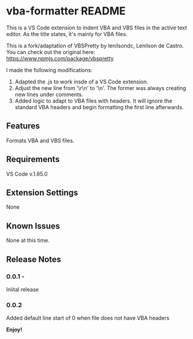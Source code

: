 # vba-formatter README
This is a VS Code extension to indent VBA and VBS files in the active text editor. As the title states, it's mainly for VBA files.

This is a fork/adaptation of VBSPretty by lenilsondc, Lenilson de Castro.
You can check out the original here: https://www.npmjs.com/package/vbspretty

I made the following modifications:
1. Adapted the .js to work insde of a VS Code extension.
2. Adjust the new line from '\r\n' to '\n'. The former was always creating new lines under comments.
3. Added logic to adapt to VBA files with headers. It will ignore the standard VBA headers and begin formatting the first line afterwards.
   
## Features

Formats VBA and VBS files.

## Requirements
VS Code v.1.85.0

## Extension Settings
None

## Known Issues
None at this time.

## Release Notes

### 0.0.1 - 
Iniital release

### 0.0.2
Added default line start of 0 when file does not have VBA headers

**Enjoy!**
